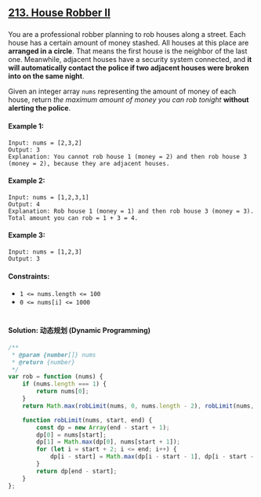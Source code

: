 ## [213. House Robber II](https://leetcode.com/problems/house-robber-ii/)

###

You are a professional robber planning to rob houses along a street. Each house has a certain amount of money stashed. All houses at this place are **arranged in a circle**. That means the first house is the neighbor of the last one. Meanwhile, adjacent houses have a security system connected, and **it will automatically contact the police if two adjacent houses were broken into on the same night**.

Given an integer array `nums` representing the amount of money of each house, return _the maximum amount of money you can rob tonight_ **without alerting the police**.

#### Example 1:

```
Input: nums = [2,3,2]
Output: 3
Explanation: You cannot rob house 1 (money = 2) and then rob house 3 (money = 2), because they are adjacent houses.
```

#### Example 2:

```
Input: nums = [1,2,3,1]
Output: 4
Explanation: Rob house 1 (money = 1) and then rob house 3 (money = 3).
Total amount you can rob = 1 + 3 = 4.
```

#### Example 3:

```
Input: nums = [1,2,3]
Output: 3
```

#### Constraints:

-   `1 <= nums.length <= 100`
-   `0 <= nums[i] <= 1000`

#

#### Solution: 动态规划 (Dynamic Programming)

```js
/**
 * @param {number[]} nums
 * @return {number}
 */
var rob = function (nums) {
    if (nums.length === 1) {
        return nums[0];
    }
    return Math.max(robLimit(nums, 0, nums.length - 2), robLimit(nums, 1, nums.length - 1));

    function robLimit(nums, start, end) {
        const dp = new Array(end - start + 1);
        dp[0] = nums[start];
        dp[1] = Math.max(dp[0], nums[start + 1]);
        for (let i = start + 2; i <= end; i++) {
            dp[i - start] = Math.max(dp[i - start - 1], dp[i - start - 2] + nums[i]);
        }
        return dp[end - start];
    }
};
```
